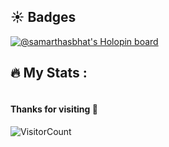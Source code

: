 

<!--   <img align='right' src='https://user-images.githubusercontent.com/5713670/87202985-820dcb80-c2b6-11ea-9f56-7ec461c497c3.gif' width=200 height=200>
  <img align='center' src="https://media.giphy.com/media/M9gbBd9nbDrOTu1Mqx/giphy.gif" width="200" height = 200/>
 -->


<!--   <a href="https://www.linkedin.com/in/samarthabhat/">
    <img src="https://img.shields.io/badge/LinkedIn-blue?style=for-the-badge&logo=linkedin&logoColor=white" alt="LinkedIn Badge"/>
  </a>
   <a href="https://twitter.com/Samarthbhat_">
    <img src="https://img.shields.io/badge/Twitter-blue?style=for-the-badge&logo=twitter&logoColor=white" alt="Twitter Badge"/>
  </a>

  <a href = "https://www.hackerrank.com/samarthabhat11"> -->
<!-- <img src ="https://img.shields.io/badge/-Hackerrank-2EC866?style=for-the-badge&logo=HackerRank&logoColor=white" alt= "Hackerrank Badge"/>
</a>
  
  
  
  <a href = "https://leetcode.com/samarthabhat11/">
<img src ="https://img.shields.io/badge/LeetCode-000000?style=for-the-badge&logo=LeetCode&logoColor=#d16c06" alt= "Leetcode Badge"/>

</div>
 -->
 

##  :sunny: Badges 
[![@samarthasbhat's Holopin board](https://holopin.io/api/user/board?user=samarthasbhat)](https://holopin.io/@samarthasbhat)







 



 
## :fire: My Stats :
 <div>
    <img alt="" src="https://github-profile-summary-cards.vercel.app/api/cards/profile-details?username=Samarthasbhat&theme=dark" />
  
<!--   <img alt="" src="https://github-readme-stats.vercel.app/api?username=Samarthasbhat&&show_icons=true&theme=dark"> -->
  
  
  
  
 </div>

 

 
<!--  [![Top Langs](https://github-readme-stats.vercel.app/api/top-langs/?username=Samarthasbhat&layout=compact&theme=dark)](https://github.com/anuraghazra/github-readme-stats) -->
 

 
 

 
 #### Thanks for visiting :punch:
![VisitorCount](https://profile-counter.glitch.me/Samarthasbhat/count.svg)


 
 
 
<!--
**Samarthasbhat/Samarthasbhat** is a ✨ _special_ ✨ repository because its `README.md` (this file) appears on your GitHub profile.

Here are some ideas to get you started:

- 🔭 I’m currently working on ...
- 🌱 I’m currently learning ...
- 👯 I’m looking to collaborate on ...
- 🤔 I’m looking for help with ...
- 💬 Ask me about ...
- 📫 How to reach me: ...
- 📝[Resume](https://drive.google.com/file/d/1TIgJ7rDBUYSkbs_QNcIEttJ5BFaIW3nn/view)
- 😄 Pronouns: ...
- ⚡ Fun fact: ...
-->
